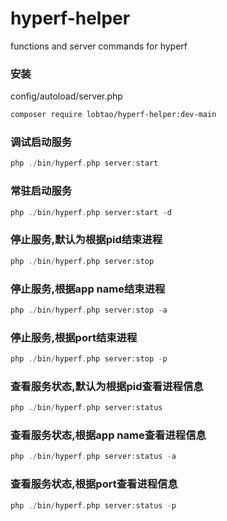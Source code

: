 # hyperf-helper
functions and server commands for hyperf

### 安装
config/autoload/server.php
```bash
composer require lobtao/hyperf-helper:dev-main
```
### 调试启动服务
```php
php ./bin/hyperf.php server:start
```
### 常驻启动服务
```php
php ./bin/hyperf.php server:start -d
```
### 停止服务,默认为根据pid结束进程
```php
php ./bin/hyperf.php server:stop
```
### 停止服务,根据app name结束进程
```php
php ./bin/hyperf.php server:stop -a
```
### 停止服务,根据port结束进程
```php
php ./bin/hyperf.php server:stop -p
```
### 查看服务状态,默认为根据pid查看进程信息
```php
php ./bin/hyperf.php server:status
```
### 查看服务状态,根据app name查看进程信息
```php
php ./bin/hyperf.php server:status -a
```
### 查看服务状态,根据port查看进程信息
```php
php ./bin/hyperf.php server:status -p
```